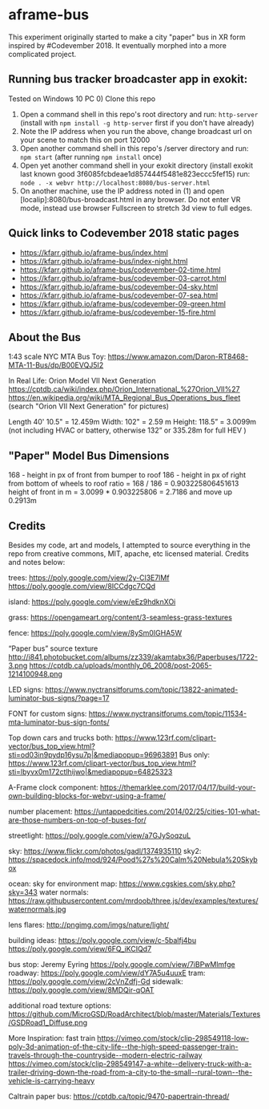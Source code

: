 # aframe-bus
This experiment originally started to make a city "paper" bus in XR form inspired by #Codevember 2018. It eventually morphed into a more complicated project.

## Running bus tracker broadcaster app in exokit:
Tested on Windows 10 PC
0) Clone this repo
1) Open a command shell in this repo's root directory and run:
`http-server` (install with `npm install -g http-server` first if you don't have already)
2) Note the IP address when you run the above, change broadcast url on your scene to match this on port 12000
3) Open another command shell in this repo's /server directory and run:
`npm start` (after running `npm install` once)
4) Open yet another command shell in your exokit directory (install exokit last known good 3f6085fcbdeae1d857444f5481e823eccc5fef15) run:
`node . -x webvr http://localhost:8080/bus-server.html`
5) On another machine, use the IP address noted in (1) and open [localip]:8080/bus-broadcast.html in any browser. Do not enter VR mode, instead use browser Fullscreen to stretch 3d view to full edges.

## Quick links to Codevember 2018 static pages
* https://kfarr.github.io/aframe-bus/index.html
* https://kfarr.github.io/aframe-bus/index-night.html
* https://kfarr.github.io/aframe-bus/codevember-02-time.html
* https://kfarr.github.io/aframe-bus/codevember-03-carrot.html
* https://kfarr.github.io/aframe-bus/codevember-04-sky.html
* https://kfarr.github.io/aframe-bus/codevember-07-sea.html
* https://kfarr.github.io/aframe-bus/codevember-09-green.html
* https://kfarr.github.io/aframe-bus/codevember-15-fire.html

## About the Bus
1:43 scale NYC MTA Bus Toy:
https://www.amazon.com/Daron-RT8468-MTA-11-Bus/dp/B00EVQJ5I2

In Real Life: Orion Model VII Next Generation
https://cptdb.ca/wiki/index.php/Orion_International_%27Orion_VII%27
https://en.wikipedia.org/wiki/MTA_Regional_Bus_Operations_bus_fleet (search "Orion VII
Next Generation" for pictures)

Length 40' 10.5" = 12.459m
Width: 102" = 2.59 m
Height: 118.5” = 3.0099m (not including HVAC or battery, otherwise 132” or 335.28m for full HEV )

## "Paper" Model Bus Dimensions
168 - height in px of front from bumper to roof
186 - height in px of right from bottom of wheels to roof
ratio = 168 / 186 = 0.903225806451613
height of front in m = 3.0099 * 0.903225806 = 2.7186
and move up 0.2913m

## Credits
Besides my code, art and models, I attempted to source everything in the repo from creative commons, MIT, apache, etc licensed material. Credits and notes below:

trees:
https://poly.google.com/view/2y-Cl3E7lMf
https://poly.google.com/view/8ICCdgc7CQd

island:
https://poly.google.com/view/eEz9hdknXOi

grass:
https://opengameart.org/content/3-seamless-grass-textures

fence:
https://poly.google.com/view/8ySm0IGHA5W

“Paper bus” source texture
http://i841.photobucket.com/albums/zz339/akamtabx36/Paperbuses/1722-3.png
https://cptdb.ca/uploads/monthly_06_2008/post-2065-1214100948.png

LED signs:
https://www.nyctransitforums.com/topic/13822-animated-luminator-bus-signs/?page=17

FONT for custom signs:
https://www.nyctransitforums.com/topic/11534-mta-luminator-bus-sign-fonts/

Top down cars and trucks both:
https://www.123rf.com/clipart-vector/bus_top_view.html?sti=od03in9pydp16ysu7p|&mediapopup=96963891
Bus only:
https://www.123rf.com/clipart-vector/bus_top_view.html?sti=lbyvx0m172ctlhijwo|&mediapopup=64825323

A-Frame clock component:
https://themarklee.com/2017/04/17/build-your-own-building-blocks-for-webvr-using-a-frame/

number placement:
https://untappedcities.com/2014/02/25/cities-101-what-are-those-numbers-on-top-of-buses-for/

streetlight:
https://poly.google.com/view/a7GJySoqzuL

sky:
https://www.flickr.com/photos/gadl/1374935110
sky2: https://spacedock.info/mod/924/Pood%27s%20Calm%20Nebula%20Skybox

ocean:
sky for environment map: https://www.cgskies.com/sky.php?sky=343
water normals: https://raw.githubusercontent.com/mrdoob/three.js/dev/examples/textures/waternormals.jpg

lens flares:
http://pngimg.com/imgs/nature/light/

building ideas:
https://poly.google.com/view/c-5balfj4bu
https://poly.google.com/view/6FQ_iKCIQd7

bus stop: Jeremy Eyring https://poly.google.com/view/7iBPwMlmfge
roadway: https://poly.google.com/view/dY7A5u4uuxE
tram: https://poly.google.com/view/2cVnZdfj-Gd
sidewalk: https://poly.google.com/view/8MDQir-qOAT

additional road texture options:
https://github.com/MicroGSD/RoadArchitect/blob/master/Materials/Textures/GSDRoad1_Diffuse.png

More Inspiration:
fast train https://vimeo.com/stock/clip-298549118-low-poly-3d-animation-of-the-city-life--the-high-speed-passenger-train-travels-through-the-countryside--modern-electric-railway
https://vimeo.com/stock/clip-298549147-a-white--delivery-truck-with-a-trailer-driving-down-the-road-from-a-city-to-the-small--rural-town--the-vehicle-is-carrying-heavy

Caltrain paper bus:
https://cptdb.ca/topic/9470-papertrain-thread/
